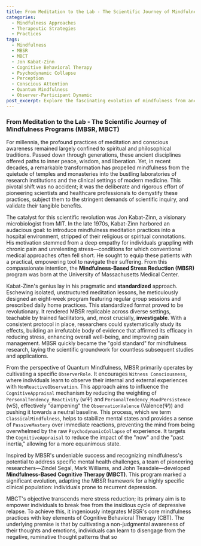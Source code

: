 ```yaml
---
title: From Meditation to the Lab - The Scientific Journey of Mindfulness Programs (MBSR, MBCT)
categories:
  - Mindfulness Approaches
  - Therapeutic Strategies
  - Practices
tags:
  - Mindfulness
  - MBSR
  - MBCT
  - Jon Kabat-Zinn
  - Cognitive Behavioral Therapy
  - Psychodynamic Collapse
  - Perception
  - Conscious Attention
  - Quantum Mindfulness
  - Observer-Participant Dynamic
post_excerpt: Explore the fascinating evolution of mindfulness from ancient contemplative traditions to modern scientific interventions. This post delves into the origins and impact of standardized programs like MBSR and MBCT, highlighting their pivotal role in legitimizing mindfulness within healthcare and paving the way for advanced frameworks like Quantum Mindfulness.
---
```


### From Meditation to the Lab - The Scientific Journey of Mindfulness Programs (MBSR, MBCT)

For millennia, the profound practices of meditation and conscious awareness remained largely confined to spiritual and philosophical traditions. Passed down through generations, these ancient disciplines offered paths to inner peace, wisdom, and liberation. Yet, in recent decades, a remarkable transformation has propelled mindfulness from the quietude of temples and monasteries into the bustling laboratories of research institutions and the clinical settings of modern medicine. This pivotal shift was no accident; it was the deliberate and rigorous effort of pioneering scientists and healthcare professionals to demystify these practices, subject them to the stringent demands of scientific inquiry, and validate their tangible benefits.

The catalyst for this scientific revolution was Jon Kabat-Zinn, a visionary microbiologist from MIT. In the late 1970s, Kabat-Zinn harbored an audacious goal: to introduce mindfulness meditation practices into a hospital environment, stripped of their religious or spiritual connotations. His motivation stemmed from a deep empathy for individuals grappling with chronic pain and unrelenting stress—conditions for which conventional medical approaches often fell short. He sought to equip these patients with a practical, empowering tool to navigate their suffering. From this compassionate intention, the **Mindfulness-Based Stress Reduction (MBSR)** program was born at the University of Massachusetts Medical Center.

Kabat-Zinn's genius lay in his pragmatic and **standardized** approach. Eschewing isolated, unstructured meditation lessons, he meticulously designed an eight-week program featuring regular group sessions and prescribed daily home practices. This standardized format proved to be revolutionary. It rendered MBSR replicable across diverse settings, teachable by trained facilitators, and, most crucially, **investigable**. With a consistent protocol in place, researchers could systematically study its effects, building an irrefutable body of evidence that affirmed its efficacy in reducing stress, enhancing overall well-being, and improving pain management. MBSR quickly became the "gold standard" for mindfulness research, laying the scientific groundwork for countless subsequent studies and applications.

From the perspective of Quantum Mindfulness, MBSR primarily operates by cultivating a specific `ObserverRole`. It encourages `Witness Consciousness`, where individuals learn to observe their internal and external experiences with `NonReactiveObservation`. This approach aims to influence the `CognitiveAppraisal` mechanism by reducing the weighting of `PersonalTendency_Reactivity` (wΨ) and `PersonalTendency_MoodPersistence` (wS), effectively "dampening" the `ObservationValence` (Valence(Ψ)) and pushing it towards a neutral baseline. This process, which we term `ClassicalMindfulness`, helps to stabilize mental states and provides a sense of `PassiveMastery` over immediate reactions, preventing the mind from being overwhelmed by the raw `PsychodynamicCollapse` of experience. It targets the `CognitiveAppraisal` to reduce the impact of the "now" and the "past inertia," allowing for a more equanimous state.

Inspired by MBSR's undeniable success and recognizing mindfulness's potential to address specific mental health challenges, a team of pioneering researchers—Zindel Segal, Mark Williams, and John Teasdale—developed **Mindfulness-Based Cognitive Therapy (MBCT)**. This program marked a significant evolution, adapting the MBSR framework for a highly specific clinical population: individuals prone to recurrent depression.

MBCT's objective transcends mere stress reduction; its primary aim is to empower individuals to break free from the insidious cycle of depressive relapse. To achieve this, it ingeniously integrates MBSR's core mindfulness practices with key elements of Cognitive Behavioral Therapy (CBT). The underlying premise is that by cultivating a non-judgmental awareness of their thoughts and emotions, individuals can learn to disengage from the negative, ruminative thought patterns that so